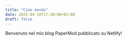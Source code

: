 ```yaml
---
title: "Ciao mondo"
date: 2025-04-18T17:30:00+02:00
draft: false
---
```


Benvenuto nel mio blog PaperMod pubblicato su Netlify!